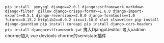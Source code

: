 ``
pip install 
pymysql
django==2.0.1
djangorestframework
markdown
django-filter 
pillow
django-crispy-forms>=1.6.0
django-import-export>=0.5.1
django-reversion>=2.0.0
django-formtools==1.0
future==0.15.2
httplib2==0.9.2
six==1.10.0
xlwt
xlsxwriter
pip install django-guardian
pip install coreapi
pip install django-cors-headers
pip install djangorestframework-jwt
``
拷入DjangoUeditor
考入xadmin
chorme加入 vue devtools
chorme的servistate插件